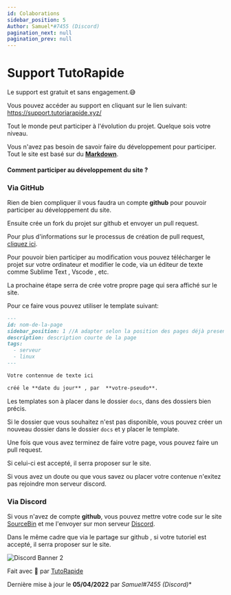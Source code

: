 ```yaml
---
id: Colaborations
sidebar_position: 5
Author: Samuel*#7455 (Discord)
pagination_next: null
pagination_prev: null
---
```


# Support TutoRapide

Le support est gratuit et sans engagement.😅

Vous pouvez accéder au support en cliquant sur le lien suivant: https://support.tutoriarapide.xyz/

Tout le monde peut participer à l'évolution du projet. Quelque sois votre niveau.

Vous n'avez pas besoin de savoir faire du développement pour participer. Tout le site est basé sur du **[Markdown](https://github.com/markdown-it)**.

#### Comment participer au développement du site ?

### Via GitHub

Rien de bien compliquer il vous faudra un compte **github** pour pouvoir participer au développement du site.

Ensuite crée un fork du projet sur github et envoyer un pull request.

Pour plus d'informations sur le processus de création de pull request, [cliquez ici](https://help.github.com/articles/using-pull-requests/).

Pour pouvoir bien participer au modification vous pouvez télécharger le projet sur votre ordinateur et modifier le code, via un éditeur de texte comme Sublime Text , Vscode , etc.

La prochaine étape serra de crée votre propre page qui sera affiché sur le site.

Pour ce faire vous pouvez utiliser le template suivant:

``` markdown
---
id: nom-de-la-page
sidebar_position: 1 //A adapter selon la position des pages déjà presentes
description: description courte de la page 
tags:
  - serveur
  - linux
---

Votre contennue de texte ici

créé le **date du jour** , par  **votre-pseudo**.

```
Les templates son à placer dans le dossier `docs`, dans des dossiers bien précis.

Si le dossier que vous souhaitez n'est pas disponible, vous pouvez créer un nouveau dossier dans le dossier `docs` et y placer le template.

Une fois que vous avez terminez de faire votre page, vous pouvez faire un pull request.

Si celui-ci est accepté, il serra proposer sur le site.

Si vous avez un doute ou que vous savez ou placer votre contenue n'exitez pas rejoindre mon serveur discord.

### Via Discord

Si vous n'avez de compte **github**, vous pouvez mettre votre code sur le site [SourceBin](https://sourceb.in/) et me l'envoyer sur mon serveur [Discord](https://discord.gg/YM9XTZP).

Dans le même cadre que via le partage sur github , si votre tutoriel est accepté, il serra proposer sur le site.

![Discord Banner 2](https://discordapp.com/api/guilds/753294055554809956/widget.png?style=banner2)

Fait avec 💖 par [TutoRapide](https://discord.gg/YM9XTZP)


Dernière mise à jour le **05/04/2022** par **Samuel*#7455 (Discord)**
